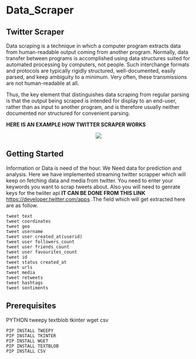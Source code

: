 # Data_Scraper

## Twitter Scraper

Data scraping is a technique in which a computer program extracts data from human-readable output coming from another program.
Normally, data transfer between programs is accomplished using data structures suited for automated processing by computers, not people. Such interchange formats and protocols are typically rigidly structured, well-documented, easily parsed, and keep ambiguity to a minimum. Very often, these transmissions are not human-readable at all.

Thus, the key element that distinguishes data scraping from regular parsing is that the output being scraped is intended for display to an end-user, rather than as input to another program, and is therefore usually neither documented nor structured for convenient parsing.

**HERE IS AN EXAMPLE HOW TWITTER SCRAPER WORKS**

<p align="center">
  <img src="Example/Decision Tree Working.gif">
</p>

## Getting Started

Information or Data is need of the hour. We Need data for prediction and analysis. Here we have implemented streaming twitter scrapper which will keep on fetching data and media from twitter. You need to enter your keywords you want to scrap tweets about. Also you will need to genrate keys for the twiiter api **IT CAN BE DONE FROM THIS LINK** https://developer.twitter.com/apps .The field which will get extracted here are as follow.

```
tweet text
tweet coordinates
tweet geo
tweet username
tweet user created_at(userid)
tweet user followers_count
tweet user friends_count
tweet user favourites_count
tweet id
tweet status created_at
tweet urls
tweet media
tweet retweets
tweet hashtags
tweet sentiments
```

## Prerequisites

PYTHON
tweepy
textblob
tkinter
wget
csv
```
PIP INSTALL TWEEPY
PIP INSTALL TKINTER
PIP INSTALL WGET
PIP INSTALL TEXTBLOB
PIP INSTALL CSV 
```
